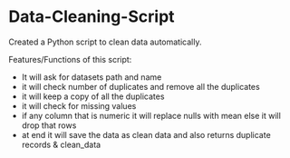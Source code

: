 # Data-Cleaning-Script
Created a Python script to clean data automatically. 

Features/Functions of this script:
- It will ask for datasets path and name
- it will check number of duplicates and remove all the duplicates 
- it will keep a copy of all the duplicates
- it will check for missing values 
- if any column that is numeric it will replace nulls with mean else it will drop that rows
- at end it will save the data as clean data and also returns duplicate records & clean_data 
